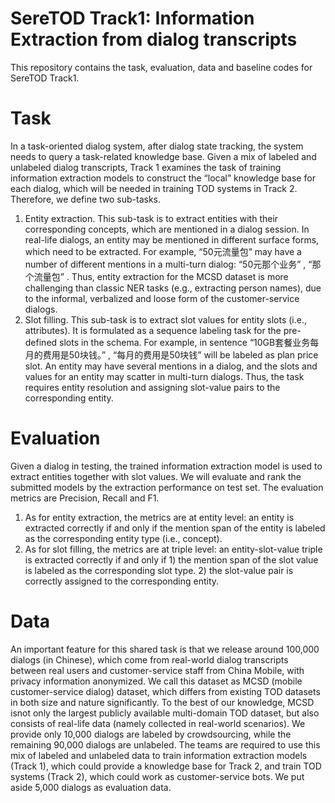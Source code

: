 # SereTOD Track1: Information Extraction from dialog transcripts
This repository contains the task, evaluation, data and baseline codes for SereTOD Track1. 
# Task    
In a task-oriented dialog system, after dialog state tracking, the system needs to query a task-related knowledge base. Given a mix of labeled and unlabeled dialog transcripts, Track 1 examines the task of training information extraction models to construct the “local” knowledge base for each dialog, which will be needed in training TOD systems in Track 2. Therefore, we define two sub-tasks.  
1) Entity extraction. This sub-task is to extract entities with their corresponding concepts, which are mentioned in a dialog session. In real-life dialogs, an entity
may be mentioned in different surface forms, which need to be extracted. For example, “50元流量包” may have a number of different mentions in a multi-turn dialog: “50元那个业务” , “那个流量包” . Thus, entity extraction for the MCSD dataset is more challenging than classic NER tasks (e.g., extracting person names), due to the informal, verbalized and loose form of the customer-service dialogs.  
2) Slot filling. This sub-task is to extract slot values for entity slots (i.e., attributes). It is formulated as a sequence labeling task for the pre-defined slots in
the schema. For example, in sentence “10GB套餐业务每月的费用是50块钱。” , “每月的费用是50块钱” will be labeled as plan price slot. An entity may have several mentions in a dialog, and the slots and values for an entity may scatter in multi-turn dialogs. Thus, the task requires entity resolution and assigning slot-value pairs to the corresponding entity.   
# Evaluation  
Given a dialog in testing, the trained information extraction model is used to extract entities together with slot values. We will evaluate and rank the submitted models by the extraction performance on test set. The evaluation metrics are Precision, Recall and F1.  
1) As for entity extraction, the metrics are at entity level: an entity is extracted correctly if and only if the mention span of the entity is labeled as the corresponding entity type (i.e., concept).  
2) As for slot filling, the metrics are at triple level: an entity-slot-value triple is extracted correctly if and only if 1) the mention span of the slot value is labeled as the corresponding slot type. 2) the slot-value pair is correctly assigned to the corresponding entity.  
# Data  
An important feature for this shared task is that we release around 100,000 dialogs (in Chinese), which come from real-world dialog transcripts between real users and
customer-service staff from China Mobile, with privacy information anonymized. We call this dataset as MCSD (mobile customer-service dialog) dataset, which differs
from existing TOD datasets in both size and nature significantly. To the best of our knowledge, MCSD isnot only the largest publicly available multi-domain TOD dataset, but also consists of real-life data (namely collected in real-world scenarios). 
We provide only 10,000 dialogs are labeled by crowdsourcing, while the remaining 90,000 dialogs are unlabeled. The teams are required to use this mix of labeled and unlabeled data to train information extraction models (Track 1), which could provide a knowledge base for Track 2, and train TOD systems (Track 2), which could work as customer-service bots. We put aside 5,000 dialogs as evaluation data.
